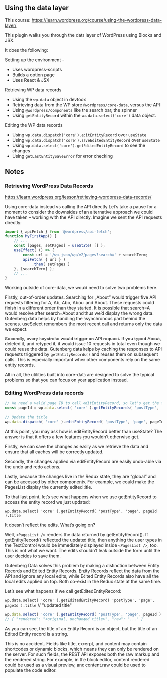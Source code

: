 ## Using the data layer

This course: https://learn.wordpress.org/course/using-the-wordpress-data-layer/

This plugin walks you through the data layer of WordPress using Blocks and JSX. 

It does the following: 

Setting up the environment - 
* Uses wordpress-scripts
* Builds a option page
* Uses React & JSX

Retrieving WP data records
* Using the `wp.data` object in devtools
* Retrieving data from the WP store `@wordpress/core-data`, versus the API
* Using `@wordpress/components` like the search bar, the spinner
* Using `getEntityRecord` within the `wp.data.select('core')` data object.

Editing the WP data records
* Using `wp.data.dispatch('core').editEntityRecord` over `useState`
* Using `wp.data.dispatch('core').saveEditedEntityRecord` over `useState`
* Using `wp.data.select('core').getEditedEntityRecord` to see the changes
* Using `getLastEntitySaveError` for error checking


## Notes

### Retrieving WordPress Data Records
https://learn.wordpress.org/lesson/retrieving-wordpress-data-records/

Using core-data instead vs calling the API directly
Let’s take a pause for a moment to consider the downsides of an alternative approach we could have taken – working with the API directly. Imagine we sent the API requests directly:

```js
import { apiFetch } from '@wordpress/api-fetch';
function MyFirstApp() {
    // ...
    const [pages, setPages] = useState( [] );
    useEffect( () => {
        const url = '/wp-json/wp/v2/pages?search=' + searchTerm;
        apiFetch( { url } )
            .then( setPages )
    }, [searchTerm] );
    // ...
}
```
Working outside of core-data, we would need to solve two problems here.

Firstly, out-of-order updates. Searching for „About” would trigger five API requests filtering for A, Ab, Abo, Abou, and About. These requests could finish in a different order than they started. It is possible that search=A would resolve after search=About and thus we’d display the wrong data. Gutenberg data helps by handling the asynchronous part behind the scenes. useSelect remembers the most recent call and returns only the data we expect.

Secondly, every keystroke would trigger an API request. If you typed About, deleted it, and retyped it, it would issue 10 requests in total even though we could reuse the data. Gutenberg data helps by caching the responses to API requests triggered by `getEntityRecords()` and reuses them on subsequent calls. This is especially important when other components rely on the same entity records.

All in all, the utilities built into core-data are designed to solve the typical problems so that you can focus on your application instead.

### Editing WordPress data records
```js
// We need a valid page ID to call editEntityRecord, so let's get the first available one using getEntityRecords.
const pageId = wp.data.select( 'core' ).getEntityRecords( 'postType', 'page' )[0].id;
 
// Update the title
wp.data.dispatch( 'core' ).editEntityRecord( 'postType', 'page', pageId, { title: 'updated title' } );
```

At this point, you may ask how is editEntityRecord better than useState? The answer is that it offers a few features you wouldn’t otherwise get.

Firstly, we can save the changes as easily as we retrieve the data and ensure that all caches will be correctly updated.

Secondly, the changes applied via editEntityRecord are easily undo-able via the undo and redo actions.

Lastly, because the changes live in the Redux state, they are “global” and can be accessed by other components. For example, we could make the PagesList display the currently edited title.

To that last point, let’s see what happens when we use getEntityRecord to access the entity record we just updated:


`wp.data.select( 'core' ).getEntityRecord( 'postType', 'page', pageId ).title`

It doesn’t reflect the edits. What’s going on?

Well, `<PagesList />` renders the data returned by getEntityRecord(). If getEntityRecord() reflected the updated title, then anything the user types in the TextControl would be immediately displayed inside `<PagesList />`, too. This is not what we want. The edits shouldn’t leak outside the form until the user decides to save them.

Gutenberg Data solves this problem by making a distinction between Entity Records and Edited Entity Records. Entity Records reflect the data from the API and ignore any local edits, while Edited Entity Records also have all the local edits applied on top. Both co-exist in the Redux state at the same time.

Let’s see what happens if we call getEditedEntityRecord:

`wp.data.select( 'core' ).getEditedEntityRecord( 'postType', 'page', pageId ).title`
// "updated title"
 
```js
wp.data.select( 'core' ).getEntityRecord( 'postType', 'page', pageId ).title
// { "rendered": "<original, unchanged title>", "raw": "..." }
```

As you can see, the title of an Entity Record is an object, but the title of an Edited Entity record is a string.

This is no accident. Fields like title, excerpt, and content may contain shortcodes or dynamic blocks, which means they can only be rendered on the server. For such fields, the REST API exposes both the raw markup and the rendered string. For example, in the block editor, content.rendered could be used as a visual preview, and content.raw could be used to populate the code editor.

